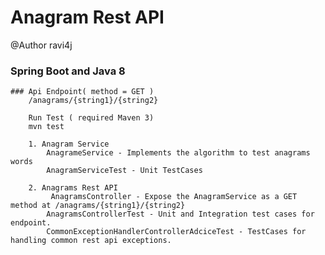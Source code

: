 # Anagram Rest API  
@Author ravi4j

  ### Spring Boot and Java 8

    ### Api Endpoint( method = GET ) 
        /anagrams/{string1}/{string2}
    
        Run Test ( required Maven 3)
        mvn test  
        
        1. Anagram Service 
            AnagrameService - Implements the algorithm to test anagrams words
            AnagramServiceTest - Unit TestCases 
        
        2. Anagrams Rest API
             AnagramsController - Expose the AnagramService as a GET method at /anagrams/{string1}/{string2}
            AnagramsControllerTest - Unit and Integration test cases for endpoint. 
            CommonExceptionHandlerControllerAdciceTest - TestCases for handling common rest api exceptions.
                